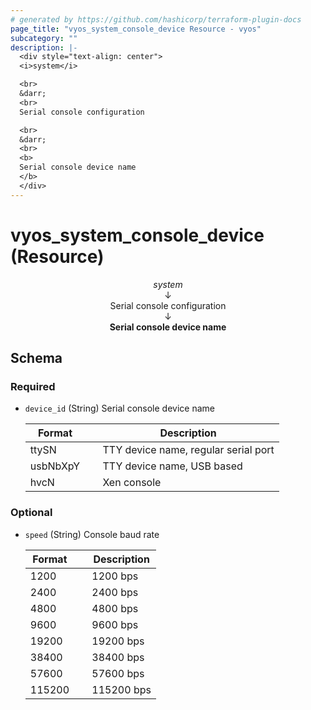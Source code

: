 ```yaml
---
# generated by https://github.com/hashicorp/terraform-plugin-docs
page_title: "vyos_system_console_device Resource - vyos"
subcategory: ""
description: |-
  <div style="text-align: center">
  <i>system</i>

  <br>
  &darr;
  <br>
  Serial console configuration

  <br>
  &darr;
  <br>
  <b>
  Serial console device name
  </b>
  </div>
---
```


# vyos_system_console_device (Resource)

<div style="text-align: center">
<i>system</i>

<br>
&darr;
<br>
Serial console configuration

<br>
&darr;
<br>
<b>
Serial console device name
</b>
</div>



<!-- schema generated by tfplugindocs -->
## Schema

### Required

- `device_id` (String) Serial console device name

    |  Format &emsp; | Description  |
    |----------|---------------|
    |  ttySN  &emsp; |  TTY device name, regular serial port  |
    |  usbNbXpY  &emsp; |  TTY device name, USB based  |
    |  hvcN  &emsp; |  Xen console  |

### Optional

- `speed` (String) Console baud rate

    |  Format &emsp; | Description  |
    |----------|---------------|
    |  1200  &emsp; |  1200 bps  |
    |  2400  &emsp; |  2400 bps  |
    |  4800  &emsp; |  4800 bps  |
    |  9600  &emsp; |  9600 bps  |
    |  19200  &emsp; |  19200 bps  |
    |  38400  &emsp; |  38400 bps  |
    |  57600  &emsp; |  57600 bps  |
    |  115200  &emsp; |  115200 bps  |
